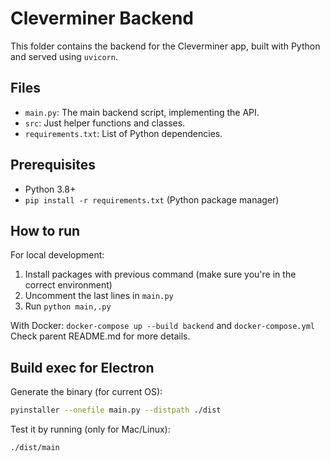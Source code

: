 # Cleverminer Backend

This folder contains the backend for the Cleverminer app, built with Python and served using `uvicorn`.

## Files
- `main.py`: The main backend script, implementing the API.
- `src`: Just helper functions and classes.
- `requirements.txt`: List of Python dependencies.

## Prerequisites
- Python 3.8+
- `pip install -r requirements.txt` (Python package manager)

## How to run
For local development:
1. Install packages with previous command (make sure you're in the correct environment)
2. Uncomment the last lines in `main.py`
3. Run `python main,.py`

With Docker:
`docker-compose up --build backend` and `docker-compose.yml`
Check parent README.md for more details.

## Build exec for Electron
Generate the binary (for current OS):
```bash
pyinstaller --onefile main.py --distpath ./dist
```
Test it by running (only for Mac/Linux):
```bash
./dist/main 
```